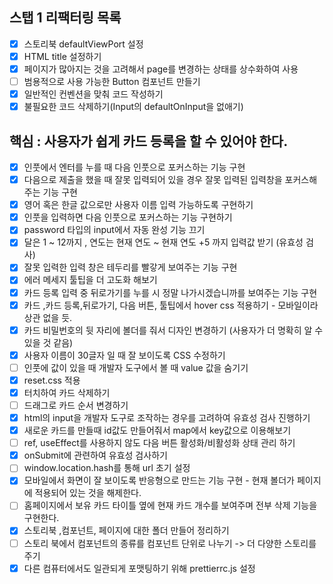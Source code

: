 ## 스탭 1 리팩터링 목록

- [x] 스토리북 defaultViewPort 설정
- [x] HTML title 설정하기
- [x] 페이지가 많아지는 것을 고려해서 page를 변경하는 상태를 상수화하여 사용
- [ ] 범용적으로 사용 가능한 Button 컴포넌트 만들기
- [x] 일반적인 컨벤션을 맞춰 코드 작성하기
- [x] 불필요한 코드 삭제하기(Input의 defaultOnInput을 없애기)

## 핵심 : 사용자가 쉽게 카드 등록을 할 수 있어야 한다.

- [x] 인풋에서 엔터를 누를 때 다음 인풋으로 포커스하는 기능 구현
- [x] 다음으로 제출을 했을 때 잘못 입력되어 있을 경우 잘못 입력된 입력창을 포커스해주는 기능 구현
- [x] 영어 혹은 한글 값으로만 사용자 이름 입력 가능하도록 구현하기
- [x] 인풋을 입력하면 다음 인풋으로 포커스하는 기능 구현하기
- [x] password 타입의 input에서 자동 완성 기능 끄기
- [x] 달은 1 ~ 12까지 , 연도는 현재 연도 ~ 현재 연도 +5 까지 입력값 받기 (유효성 검사)
- [x] 잘못 입력한 입력 창은 테두리를 빨갛게 보여주는 기능 구현
- [x] 에러 메세지 툴팁을 더 고도화 해보기
- [x] 카드 등록 입력 중 뒤로가기를 누를 시 정말 나가시겠습니까를 보여주는 기능 구현
- [x] 카드 ,카드 등록,뒤로가기, 다음 버튼, 툴팁에서 hover css 적용하기 - 모바일이라 상관 없을 듯.
- [x] 카드 비밀번호의 뒷 자리에 볼더를 줘서 디자인 변경하기 (사용자가 더 명확히 알 수 있을 것 같음)
- [x] 사용자 이름이 30글자 일 때 잘 보이도록 CSS 수정하기
- [ ] 인풋에 값이 있을 때 개발자 도구에서 볼 때 value 값을 숨기기
- [x] reset.css 적용
- [x] 터치하여 카드 삭제하기
- [ ] 드래그로 카드 순서 변경하기
- [x] html의 input을 개발자 도구로 조작하는 경우를 고려하여 유효성 검사 진행하기
- [x] 새로운 카드를 만들때 id값도 만들어줘서 map에서 key값으로 이용해보기
- [ ] ref, useEffect를 사용하지 않도 다음 버튼 활성화/비활성화 상태 관리 하기
- [x] onSubmit에 관련하여 유효성 검사하기
- [ ] window.location.hash를 통해 url 초기 설정
- [x] 모바일에서 화면이 잘 보이도록 반응형으로 만드는 기능 구현 - 현재 볼더가 페이지에 적용되어 있는 것을 해제한다.
- [ ] 홈페이지에서 보유 카드 타이틀 옆에 현재 카드 개수를 보여주며 전부 삭제 기능을 구현한다.
- [x] 스토리북 ,컴포넌트, 페이지에 대한 폴더 만들어 정리하기
- [ ] 스토리 북에서 컴포넌트의 종류를 컴포넌트 단위로 나누기 -> 더 다양한 스토리를 주기
- [x] 다른 컴퓨터에서도 일관되게 포맷팅하기 위해 prettierrc.js 설정
